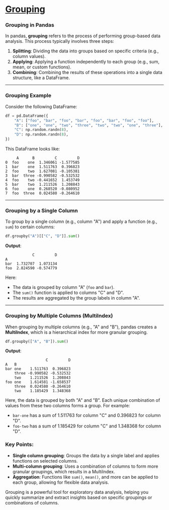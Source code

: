 # [Grouping](https://pandas.pydata.org/docs/user_guide/10min.html#grouping)
### Grouping in Pandas

In pandas, **grouping** refers to the process of performing group-based data analysis. This process typically involves three steps:
1. **Splitting**: Dividing the data into groups based on specific criteria (e.g., column values).
2. **Applying**: Applying a function independently to each group (e.g., sum, mean, or custom functions).
3. **Combining**: Combining the results of these operations into a single data structure, like a DataFrame.

---

### Grouping Example

Consider the following DataFrame:

```python
df = pd.DataFrame({
    "A": ["foo", "bar", "foo", "bar", "foo", "bar", "foo", "foo"],
    "B": ["one", "one", "two", "three", "two", "two", "one", "three"],
    "C": np.random.randn(8),
    "D": np.random.randn(8),
})
```

This DataFrame looks like:

```
     A      B         C         D
0  foo    one  1.346061 -1.577585
1  bar    one  1.511763  0.396823
2  foo    two  1.627081 -0.105381
3  bar  three -0.990582 -0.532532
4  foo    two -0.441652  1.453749
5  bar    two  1.211526  1.208843
6  foo    one  0.268520 -0.080952
7  foo  three  0.024580 -0.264610
```

---

### Grouping by a Single Column

To group by a single column (e.g., column "A") and apply a function (e.g., `sum`) to certain columns:

```python
df.groupby("A")[["C", "D"]].sum()
```

**Output**:

```
            C         D
A                      
bar  1.732707  1.073134
foo  2.824590 -0.574779
```

Here:
- The data is grouped by column "A" (`foo` and `bar`).
- The `sum()` function is applied to columns "C" and "D".
- The results are aggregated by the group labels in column "A".

---

### Grouping by Multiple Columns (MultiIndex)

When grouping by multiple columns (e.g., "A" and "B"), pandas creates a **MultiIndex**, which is a hierarchical index for more granular grouping.

```python
df.groupby(["A", "B"]).sum()
```

**Output**:

```
                  C         D
A   B                        
bar one    1.511763  0.396823
    three -0.990582 -0.532532
    two    1.211526  1.208843
foo one    1.614581 -1.658537
    three  0.024580 -0.264610
    two    1.185429  1.348368
```

Here, the data is grouped by both "A" and "B". Each unique combination of values from these two columns forms a group. For example:
- `bar-one` has a sum of 1.511763 for column "C" and 0.396823 for column "D".
- `foo-two` has a sum of 1.185429 for column "C" and 1.348368 for column "D".

### Key Points:
- **Single column grouping**: Groups the data by a single label and applies functions on selected columns.
- **Multi-column grouping**: Uses a combination of columns to form more granular groupings, which results in a MultiIndex.
- **Aggregation**: Functions like `sum()`, `mean()`, and more can be applied to each group, allowing for flexible data analysis.

Grouping is a powerful tool for exploratory data analysis, helping you quickly summarize and extract insights based on specific groupings or combinations of columns.